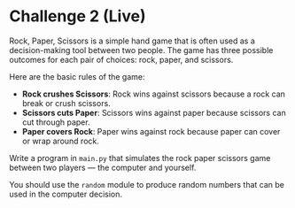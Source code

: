 # Challenge 2 (Live)

Rock, Paper, Scissors is a simple hand game that is often used as a decision-making tool between two people. The game has three possible outcomes for each pair of choices: rock, paper, and scissors.

Here are the basic rules of the game:

- **Rock crushes Scissors**: Rock wins against scissors because a rock can break or crush scissors.
- **Scissors cuts Paper**: Scissors wins against paper because scissors can cut through paper.
- **Paper covers Rock**: Paper wins against rock because paper can cover or wrap around rock.

Write a program in `main.py` that simulates the rock paper scissors game between two players — the computer and yourself.

You should use the `random` module to produce random numbers that can be used in the computer decision.
